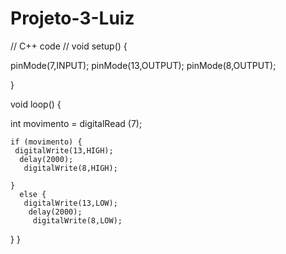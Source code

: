 # Projeto-3-Luiz

// C++ code
//
void setup()
{
  
  pinMode(7,INPUT);
  pinMode(13,OUTPUT);
  pinMode(8,OUTPUT);
  
}

void loop()
{
  
  int movimento = digitalRead (7);
    
    if (movimento) {
     digitalWrite(13,HIGH);
      delay(2000);
       digitalWrite(8,HIGH);
   
    }
      else {
       digitalWrite(13,LOW);
        delay(2000);
         digitalWrite(8,LOW);
   } 
}
